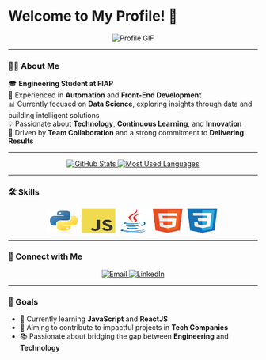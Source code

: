 # Welcome to My Profile! 🌟  

<div align="center">
  <img height="180em" src="https://media.giphy.com/media/v1.Y2lkPTc5MGI3NjExaDZobzRsa3VscHgyMjMxdXJoNXByanhrOG5ra20xMjB1bzdzZDl5ZiZlcD12MV9pbnRlcm5hbF9naWZfYnlfaWQmY3Q9Zw/L1R1tvI9svkIWwpVYr/giphy.gif" alt="Profile GIF"/>
</div>

---

### 👩‍💻 About Me  
🎓 **Engineering Student at FIAP**  
💼 Experienced in **Automation** and **Front-End Development**  
📊 Currently focused on **Data Science**, exploring insights through data and building intelligent solutions  
💡 Passionate about **Technology**, **Continuous Learning**, and **Innovation**  
🤝 Driven by **Team Collaboration** and a strong commitment to **Delivering Results**

---

<div align="center">
  <a href="https://github.com/maria-elooisa">
    <img height="180em" src="https://github-readme-stats.vercel.app/api?username=maria-elooisa&show_icons=true&theme=highcontrast&include_all_commits=true&count_private=true" alt="GitHub Stats"/>
    <img height="180em" src="https://github-readme-stats.vercel.app/api/top-langs/?username=maria-elooisa&layout=compact&langs_count=6&theme=highcontrast" alt="Most Used Languages"/>
  </a>
</div>

---

### 🛠️ Skills  
<div style="display: flex; justify-content: center;">
  <img align="center" alt="Python" height="50" width="70" src="https://raw.githubusercontent.com/devicons/devicon/master/icons/python/python-original.svg">
  <img align="center" alt="JavaScript" height="50" width="70" src="https://raw.githubusercontent.com/devicons/devicon/master/icons/javascript/javascript-original.svg">
  <img align="center" alt="Java" height="50" width="70" src="https://raw.githubusercontent.com/devicons/devicon/master/icons/java/java-original.svg">
  <img align="center" alt="HTML" height="50" width="70" src="https://raw.githubusercontent.com/devicons/devicon/master/icons/html5/html5-original.svg">
  <img align="center" alt="CSS" height="50" width="70" src="https://raw.githubusercontent.com/devicons/devicon/master/icons/css3/css3-original.svg">
</div>

---

### 💬 Connect with Me  
<div align="center"> 
  <a href="mailto:mariaelooisa1011@gmail.com" target="_blank">
    <img src="https://img.shields.io/badge/-Email-%23c38199?style=for-the-badge&logo=gmail&logoColor=white&labelColor=#9f7161" alt="Email"/>
  </a>
  <a href="https://www.linkedin.com/in/maria-eloisa-da-silva" target="_blank">
    <img src="https://img.shields.io/badge/-LinkedIn-%239f7161?style=for-the-badge&logo=linkedin&logoColor=white&labelColor=#c38199" alt="LinkedIn"/>
  </a>
</div>

---

### 🎯 Goals  
- 🌱 Currently learning **JavaScript** and **ReactJS**  
- 🚀 Aiming to contribute to impactful projects in **Tech Companies**  
- 📚 Passionate about bridging the gap between **Engineering** and **Technology**

